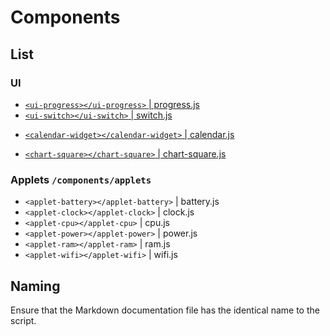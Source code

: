 # Components

## List
<!-- KEEP ALPHABETICAL ORDER -->

### UI
- [`<ui-progress></ui-progress>` | progress.js](progress.md)
- [`<ui-switch></ui-switch>` | switch.js](switch.md)

* [`<calendar-widget></calendar-widget>` | calendar.js](calendar.md)

- [`<chart-square></chart-square>` | chart-square.js](chart-square.md)


### Applets `/components/applets`
* `<applet-battery></applet-battery>` | battery.js
* `<applet-clock></applet-clock>` | clock.js
* `<applet-cpu></applet-cpu>` | cpu.js
* `<applet-power></applet-power>` | power.js
* `<applet-ram></applet-ram>` | ram.js
* `<applet-wifi></applet-wifi>` | wifi.js



## Naming
Ensure that the Markdown documentation file has the identical name to the script.